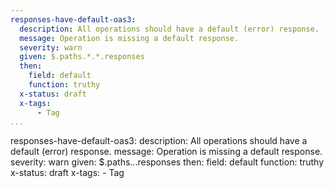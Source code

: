 ```yaml
---
responses-have-default-oas3:
  description: All operations should have a default (error) response.
  message: Operation is missing a default response.
  severity: warn
  given: $.paths.*.*.responses
  then:
    field: default
    function: truthy
  x-status: draft
  x-tags:
      - Tag        
...
```

responses-have-default-oas3:
  description: All operations should have a default (error) response.
  message: Operation is missing a default response.
  severity: warn
  given: $.paths.*.*.responses
  then:
    field: default
    function: truthy
  x-status: draft
  x-tags:
      - Tag        